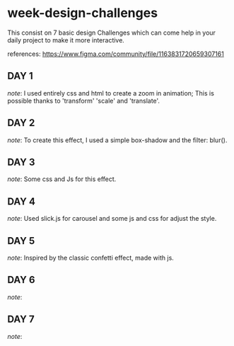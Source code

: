 # week-design-challenges
This consist on 7 basic design Challenges which can come help in your daily project to make it more interactive. 

references: https://www.figma.com/community/file/1163831720659307161


## DAY 1

*note*: I used entirely css and html to create a zoom in animation; This is possible thanks to 'transform' 'scale' and 'translate'.

## DAY 2

*note*: To create this effect, I used a simple box-shadow and the filter: blur().

## DAY 3

*note*: Some css and Js for this effect.

## DAY 4

*note*: Used slick.js for carousel and some js and css for adjust the style.

## DAY 5

*note*: Inspired by the classic confetti effect, made with js.

## DAY 6

*note*: 

## DAY 7

*note*: 
